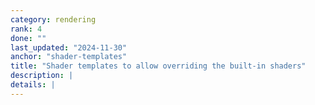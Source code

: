 ```yaml
---
category: rendering
rank: 4
done: ""
last_updated: "2024-11-30"
anchor: "shader-templates"
title: "Shader templates to allow overriding the built-in shaders"
description: |
details: |
---
```

